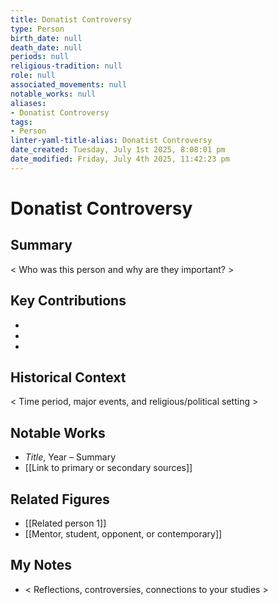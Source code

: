 ```yaml
---
title: Donatist Controversy
type: Person
birth_date: null
death_date: null
periods: null
religious-tradition: null
role: null
associated_movements: null
notable_works: null
aliases:
- Donatist Controversy
tags:
- Person
linter-yaml-title-alias: Donatist Controversy
date_created: Tuesday, July 1st 2025, 8:08:01 pm
date_modified: Friday, July 4th 2025, 11:42:23 pm
---
```


# Donatist Controversy

## Summary
< Who was this person and why are they important? >

## Key Contributions
- 
- 
- 

## Historical Context
< Time period, major events, and religious/political setting >

## Notable Works
- *Title*, Year – Summary
- [[Link to primary or secondary sources]]


## Related Figures
- [[Related person 1]]
- [[Mentor, student, opponent, or contemporary]]

## My Notes
- < Reflections, controversies, connections to your studies >
